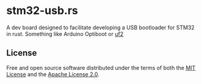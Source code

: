 # stm32-usb.rs

A dev board designed to facilitate developing a USB bootloader for STM32 in rust. Something like Arduino Optiboot or [uf2](https://github.com/microsoft/uf2)

## License

Free and open source software distributed under the terms of both the [MIT License][lm] and the [Apache License 2.0][la].

[lm]: LICENSE-MIT
[la]: LICENSE-APACHE